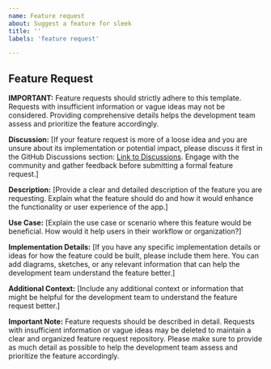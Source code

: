 ```yaml
---
name: Feature request
about: Suggest a feature for sleek
title: ''
labels: 'feature request'

---
```


## Feature Request

**IMPORTANT:**
Feature requests should strictly adhere to this template. Requests with insufficient information or vague ideas may not be considered. Providing comprehensive details helps the development team assess and prioritize the feature accordingly.

**Discussion:**
[If your feature request is more of a loose idea and you are unsure about its implementation or potential impact, please discuss it first in the GitHub Discussions section: [Link to Discussions](https://github.com/ransome1/sleek/discussions). Engage with the community and gather feedback before submitting a formal feature request.]

**Description:**
[Provide a clear and detailed description of the feature you are requesting. Explain what the feature should do and how it would enhance the functionality or user experience of the app.]

**Use Case:**
[Explain the use case or scenario where this feature would be beneficial. How would it help users in their workflow or organization?]

**Implementation Details:**
[If you have any specific implementation details or ideas for how the feature could be built, please include them here. You can add diagrams, sketches, or any relevant information that can help the development team understand the feature better.]

**Additional Context:**
[Include any additional context or information that might be helpful for the development team to understand the feature request better.]

**Important Note:**
Feature requests should be described in detail. Requests with insufficient information or vague ideas may be deleted to maintain a clear and organized feature request repository. Please make sure to provide as much detail as possible to help the development team assess and prioritize the feature accordingly.